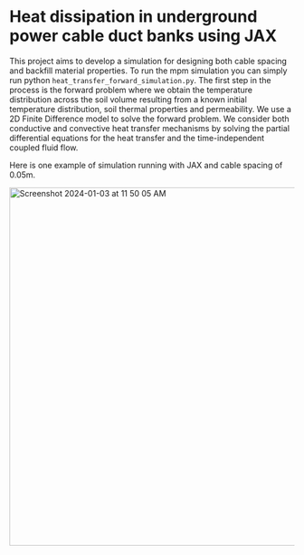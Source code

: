 # Heat dissipation in underground power cable duct banks using JAX
This project aims to develop a simulation for designing both cable spacing and backfill material properties. To run the mpm simulation you can simply run python `heat_transfer_forward_simulation.py`.
The first step in the process is the forward problem where we obtain the temperature distribution across the soil volume resulting from a known initial temperature distribution, soil thermal properties and permeability. We use a 2D Finite Difference model to solve the forward problem.  We consider both conductive and convective heat transfer mechanisms by solving the partial differential equations for the heat transfer and the time-independent coupled fluid flow.

Here is one example of simulation running with JAX and cable spacing of 0.05m.

<img width="633" alt="Screenshot 2024-01-03 at 11 50 05 AM" src="https://github.com/geoelements-dev/heat-transfer-duct-banks/assets/118838742/5e83bb93-c7c2-44c5-b08c-ad8ff785df70">
